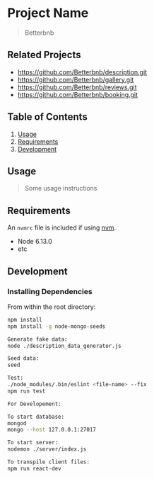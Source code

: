 # Project Name

> Betterbnb

## Related Projects

  - https://github.com/Betterbnb/description.git
  - https://github.com/Betterbnb/gallery.git
  - https://github.com/Betterbnb/reviews.git
  - https://github.com/Betterbnb/booking.git

## Table of Contents

1. [Usage](#Usage)
1. [Requirements](#requirements)
1. [Development](#development)

## Usage

> Some usage instructions

## Requirements

An `nvmrc` file is included if using [nvm](https://github.com/creationix/nvm).

- Node 6.13.0
- etc

## Development

### Installing Dependencies

From within the root directory:

```sh
npm install
npm install -g node-mongo-seeds

Generate fake data:
node ./description_data_generator.js

Seed data:
seed

Test:
./node_modules/.bin/eslint <file-name> --fix
npm run test

For Developement:

To start database:
mongod
mongo --host 127.0.0.1:27017

To start server:
nodemon ./server/index.js

To transpile client files:
npm run react-dev

```

